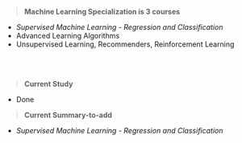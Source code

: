 > __Machine Learning Specialization is 3 courses__
>

 - _Supervised Machine Learning - Regression and Classification_
 - Advanced Learning Algorithms
 - Unsupervised Learning, Recommenders, Reinforcement Learning

<br>
<br>

> __Current Study__
  - Done

> __Current Summary-to-add__
  - _Supervised Machine Learning - Regression and Classification_
